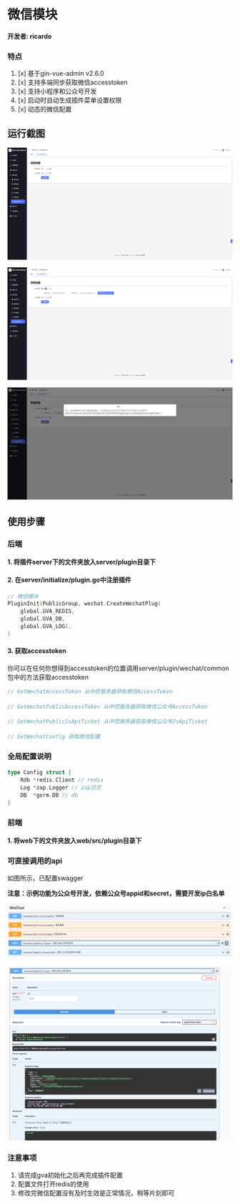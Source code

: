 # 微信模块

#### 开发者: ricardo

### 特点

1. [x] 基于gin-vue-admin v2.6.0
2. [x] 支持多端同步获取微信accesstoken
3. [x] 支持小程序和公众号开发
4. [x] 启动时自动生成插件菜单设置权限
5. [x] 动态的微信配置

## 运行截图

![img.png](img.png)

![img_1.png](img_1.png)

![img_3.png](img_3.png)

## 使用步骤

### 后端

#### 1. 将插件server下的文件夹放入server/plugin目录下

#### 2. 在server/initialize/plugin.go中注册插件

```go
// 微信模块
PluginInit(PublicGroup, wechat.CreateWechatPlug(
    global.GVA_REDIS,
    global.GVA_DB,
    global.GVA_LOG),
)
```

#### 3. 获取accesstoken

你可以在任何你想得到accesstoken的位置调用server/plugin/wechat/common包中的方法获取accesstoken

```go
// GetWechatAccessToken 从中控服务器获取微信AccessToken

// GetWechatPublicAccessToken 从中控服务器获取微信公众号AccessToken

// GetWechatPublicJsApiTicket 从中控服务器获取微信公众号JsApiTicket

// GetWechatConfig 获取微信配置
```


### 全局配置说明

```go
type Config struct {
    Rdb *redis.Client // redis
    Log *zap.Logger // zap日志
    DB  *gorm.DB // db
}
```

### 前端

#### 1. 将web下的文件夹放入web/src/plugin目录下

### 可直接调用的api

如图所示，已配置swagger

**注意：示例功能为公众号开发，依赖公众号appid和secret，需要开发ip白名单**

![img_4.png](img_4.png)

![img_5.png](img_5.png)

### 注意事项

1. 请完成gva初始化之后再完成插件配置
2. 配置文件打开redis的使用
3. 修改完微信配置没有及时生效是正常情况，稍等片刻即可
